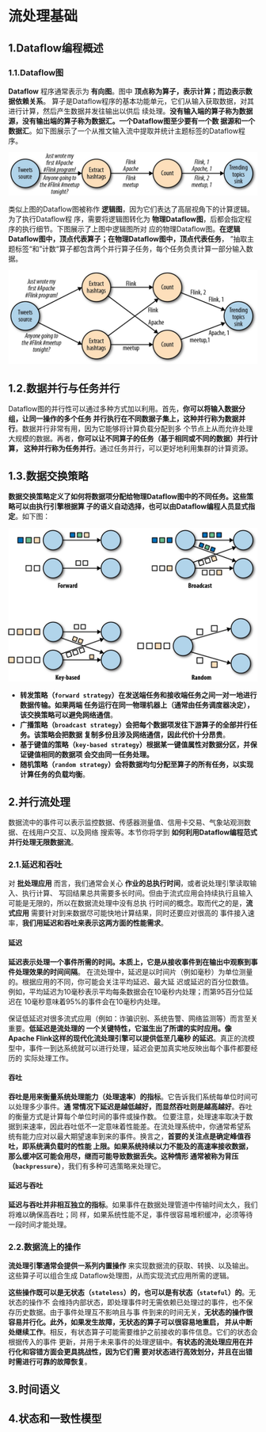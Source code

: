 流处理基础
================================================================================
## 1.Dataflow编程概述

### 1.1.Dataflow图
**Dataflow** 程序通常表示为 **有向图**。图中 **顶点称为算子，表示计算；而边表示数据依赖关系**。
算子是Dataflow程序的基本功能单元，它们从输入获取数据，对其进行计算，然后产生数据并发往输出以供后
续处理。**没有输入端的算子称为数据源，没有输出端的算子称为数据汇。一个Dataflow图至少要有一个数
据源和一个数据汇**。如下图展示了一个从推文输入流中提取并统计主题标签的Dataflow程序。

![推文分析程序](img/6.png)

类似上图的Dataflow图被称作 **逻辑图**，因为它们表达了高层视角下的计算逻辑。为了执行Dataflow程
序，需要将逻辑图转化为 **物理Dataflow图**，后都会指定程序的执行细节。下图展示了上图中逻辑图所对
应的物理Dataflow图。**在逻辑Dataflow图中，顶点代表算子；在物理Dataflow图中，顶点代表任务**，
”抽取主题标签“和”计数“算子都包含两个并行算子任务，每个任务负责计算一部分输入数据。

![推文分析程序2](img/7.png)

## 1.2.数据并行与任务并行
Dataflow图的并行性可以通过多种方式加以利用。首先，**你可以将输入数据分组，让同一操作的多个任务
并行执行在不同数据子集上，这种并行称为数据并行**。数据并行非常有用，因为它能够将计算负载分配到多
个节点上从而允许处理大规模的数据。再者，**你可以让不同算子的任务（基于相同或不同的数据）并行计算，
这种并行称为任务并行**。通过任务并行，可以更好地利用集群的计算资源。

## 1.3.数据交换策略
**数据交换策略定义了如何将数据项分配给物理Dataflow图中的不同任务。这些策略可以由执行引擎根据算
子的语义自动选择，也可以由Dataflow编程人员显式指定**。如下图：

![数据交换策略](img/8.png)

+ **转发策略（`forward strategy`）在发送端任务和接收端任务之间一对一地进行数据传输。如果两端
任务运行在同一物理机器上（通常由任务调度器决定），该交换策略可以避免网络通信**。
+ **广播策略（`broadcast strategy`）会把每个数据项发往下游算子的全部并行任务。该策略会把数据
复制多份且涉及网络通信，因此代价十分昂贵**。
+ **基于键值的策略（`key-based strategy`）根据某一键值属性对数据分区，并保证键值相同的数据项
会交由同一任务处理。**
+ **随机策略（`random strategy`）会将数据均匀分配至算子的所有任务，以实现计算任务的负载均衡**。

## 2.并行流处理
数据流中的事件可以表示监控数据、传感器测量值、信用卡交易、气象站观测数据、在线用户交互、以及网络
搜索等。本节你将学到 **如何利用Dataflow编程范式并行处理无限数据流**。

### 2.1.延迟和吞吐
对 **批处理应用** 而言，我们通常会关心 **作业的总执行时间**，或者说处理引擎读取输入、执行计算、
写回结果总共需要多长时间。但由于流式应用会持续执行且输入可能是无限的，所以在数据流处理中没有总执
行时间的概念。取而代之的是，**流式应用** 需要针对到来数据尽可能快地计算结果，同时还要应对很高的
事件接入速率，**我们用延迟和吞吐来表示这两方面的性能需求**。

#### 延迟
**延迟表示处理一个事件所需的时间。本质上，它是从接收事件到在输出中观察到事件处理效果的时间间隔**。
在流处理中，延迟是以时间片（例如毫秒）为单位测量的。根据应用的不同，你可能会关注平均延迟、最大延
迟或延迟的百分位数值。例如，平均延迟为10毫秒表示平均每条数据会在10毫秒内处理；而第95百分位延迟在
10毫秒意味着95%的事件会在10毫秒内处理。

保证低延迟对很多流式应用（例如：诈骗识别、系统告警、网络监测等）而言至关重要。**低延迟是流处理的
一个关键特性，它滋生出了所谓的实时应用。像Apache Flink这样的现代化流处理引擎可以提供低至几毫秒
的延迟**。真正的流模型中，事件一到达系统就可以进行处理，延迟会更加真实地反映出每个事件都要经历的
实际处理工作。

#### 吞吐 
**吞吐是用来衡量系统处理能力（处理速率）的指标**。它告诉我们系统每单位时间可以处理多少事件。**通
常情况下延迟是越低越好，而显然吞吐则是越高越好**。吞吐的衡量方式是计算每个单位时间的事件或操作数。
位要注意，处理速率取决于数据到来速率，因此吞吐低不一定意味着性能差。在流处理系统中，你通常希望系
统有能力应对以最大期望速率到来的事件。换言之，**首要的关注点是确定峰值吞吐，即系统满负载时的性能
上限。如果系统持续以力不能及的高速率接收数据，那么缓冲区可能会用尽，继而可能导致数据丢失。这种情形
通常被称为背压（`backpressure`）**，我们有多种可选策略来处理它。

#### 延迟与吞吐
**延迟与吞吐并非相互独立的指标**。如果事件在数据处理管道中传输时间太久，我们将难以确保高吞吐；同
样，如果系统性能不足，事件很容易堆积缓冲，必须等待一段时间才能处理。

### 2.2.数据流上的操作 
**流处理引擎通常会提供一系列内置操作** 来实现数据流的获取、转换、以及输出。这些算子可以组合生成
Dataflow处理图，从而实现流式应用所需的逻辑。

**这些操作既可以是无状态（`stateless`）的，也可以是有状态（`stateful`）的**。无状态的操作不
会维持内部状态，即处理事件时无需依赖已处理过的事件，也不保存历史数据。由于事件处理互不影响且与事
件到来的时间无关，**无状态的操作很容易并行化。此外，如果发生故障，无状态的算子可以很容易地重启，
并从中断处继续工作**。相反，有状态算子可能需要维护之前接收的事件信息。它们的状态会根据传入的事件
更新，并用于未来事件的处理逻辑中。**有状态的流处理应用在并行化和容错方面会更具挑战性，因为它们需
要对状态进行高效划分，并且在出错时需进行可靠的故障恢复**。

## 3.时间语义


















## 4.状态和一致性模型
